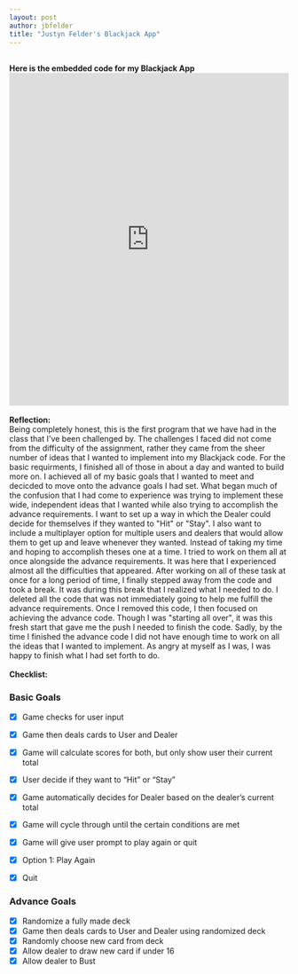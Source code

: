 ```yaml
---
layout: post
author: jbfelder
title: "Justyn Felder's Blackjack App"
---
```

</br>
<strong>Here is the embedded code for my Blackjack App</strong>
</br> 
<iframe src="https://trinket.io/embed/python/52ef114eee" width="100%" height="600" frameborder="0" marginwidth="0" marginheight="0" allowfullscreen></iframe>
</br>
</br>
<strong>Reflection:</strong>
</br>
  Being completely honest, this is the first program that we have had in the class that I've been challenged by. The challenges I faced did not come from the difficulty of the assignment, rather they came from the sheer number of ideas that I wanted to implement into my Blackjack code. For the basic requirments, I finished all of those in about a day and wanted to build more on. I achieved all of my basic goals that I wanted to meet and decicded to move onto the advance goals I had set. What began much of the confusion that I had come to experience was trying to implement these wide, independent ideas that I wanted while also trying to accomplish the advance requirements. I want to set up a way in which the Dealer could decide for themselves if they wanted to "Hit" or "Stay". I also want to include a multiplayer option for multiple users and dealers that would allow them to get up and leave whenever they wanted. Instead of taking my time and hoping to accomplish theses one at a time. I tried to work on them all at once alongside the advance requirements. It was here that I experienced almost all the difficulties that appeared. After working on all of these task at once for a long period of time, I finally stepped away from the code and took a break. It was during this break that I realized what I needed to do. I deleted all the code that was not immediately going to help me fulfill the advance requirements. Once I removed this code, I then focused on achieving the advance code. Though I was "starting all over", it was this fresh start that gave me the push I needed to finish the code. Sadly, by the time I finished the advance code I did not have enough time to work on all the ideas that I wanted to implement. As angry at myself as I was, I was happy to finish what I had set forth to do.
</br>
</br>
<strong>Checklist:</strong>
</br>

### Basic Goals
- [x] Game checks for user input
- [x] Game then deals cards to User and Dealer
- [x] Game will calculate scores for both, but only show user their current total
- [x] User decide if they want to “Hit” or “Stay”
- [x] Game automatically decides for Dealer based on the dealer’s current total
- [x] Game will cycle through until the certain conditions are met
- [x] Game will give user prompt to play again or quit
- [x] Option 1: Play Again
- [x] Quit


### Advance Goals
- [x] Randomize a fully made deck
- [x] Game then deals cards to User and Dealer using randomized deck
- [x] Randomly choose new card from deck
- [x] Allow dealer to draw new card if under 16
- [x] Allow dealer to Bust
